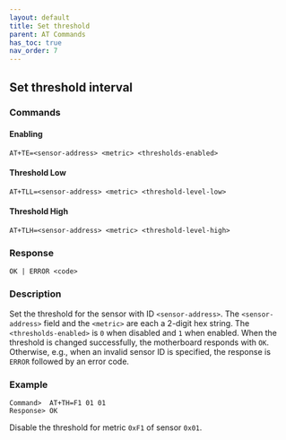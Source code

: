 ```yaml
---
layout: default
title: Set threshold
parent: AT Commands
has_toc: true
nav_order: 7
---
```


## Set threshold interval

### Commands


#### Enabling
```
AT+TE=<sensor-address> <metric> <thresholds-enabled> 
```

#### Threshold Low

```
AT+TLL=<sensor-address> <metric> <threshold-level-low>
```
#### Threshold High

```
AT+TLH=<sensor-address> <metric> <threshold-level-high>
```


### Response
```
OK | ERROR <code>
```

### Description
Set the threshold for the sensor with ID `<sensor-address>`. The `<sensor-address>` field and the `<metric>` are each a 2-digit hex string. The `<thresholds-enabled>` is `0` when disabled and `1` when enabled. When the threshold is changed successfully, the motherboard responds with `OK`. Otherwise, e.g., when an invalid sensor ID is specified, the response is `ERROR` followed by an error code. 

### Example
```
Command>  AT+TH=F1 01 01
Response> OK
```
Disable the threshold for metric `0xF1` of sensor `0x01`. 

